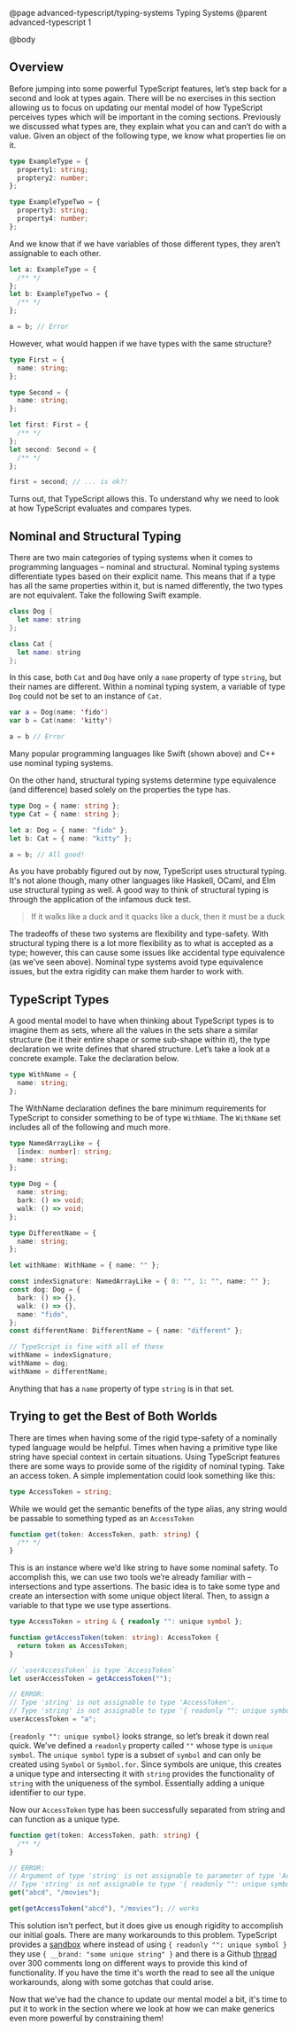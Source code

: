 @page advanced-typescript/typing-systems Typing Systems
@parent advanced-typescript 1

@body

## Overview

Before jumping into some powerful TypeScript features, let’s step back for a second and look at types again. There will be no exercises in this section allowing us to focus on updating our mental model of how TypeScript perceives types which will be important in the coming sections. Previously we discussed what types are, they explain what you can and can’t do with a value. Given an object of the following type, we know what properties lie on it.

```ts
type ExampleType = {
  property1: string;
  proptery2: number;
};

type ExampleTypeTwo = {
  property3: string;
  property4: number;
};
```

And we know that if we have variables of those different types, they aren’t assignable to each other.

```ts
let a: ExampleType = {
  /** */
};
let b: ExampleTypeTwo = {
  /** */
};

a = b; // Error
```

However, what would happen if we have types with the same structure?

```ts
type First = {
  name: string;
};

type Second = {
  name: string;
};

let first: First = {
  /** */
};
let second: Second = {
  /** */
};

first = second; // ... is ok?!
```

Turns out, that TypeScript allows this. To understand why we need to look at how TypeScript evaluates and compares types.

## Nominal and Structural Typing

There are two main categories of typing systems when it comes to programming languages – nominal and structural. Nominal typing systems differentiate types based on their explicit name. This means that if a type has all the same properties within it, but is named differently, the two types are not equivalent. Take the following Swift example.

```swift
class Dog {
  let name: string
};

class Cat {
  let name: string
};
```

In this case, both `Cat` and `Dog` have only a `name` property of type `string`, but their names are different. Within a nominal typing system, a variable of type `Dog` could not be set to an instance of `Cat`.

```swift
var a = Dog(name: 'fido')
var b = Cat(name: 'kitty')

a = b // Error
```

Many popular programming languages like Swift (shown above) and C++ use nominal typing systems.

On the other hand, structural typing systems determine type equivalence (and difference) based solely on the properties the type has.

```ts
type Dog = { name: string };
type Cat = { name: string };

let a: Dog = { name: "fido" };
let b: Cat = { name: "kitty" };

a = b; // All good!
```

As you have probably figured out by now, TypeScript uses structural typing. It's not alone though, many other languages like Haskell, OCaml, and Elm use structural typing as well. A good way to think of structural typing is through the application of the infamous duck test.

> If it walks like a duck and it quacks like a duck, then it must be a duck

The tradeoffs of these two systems are flexibility and type-safety. With structural typing there is a lot more flexibility as to what is accepted as a type; however, this can cause some issues like accidental type equivalence (as we’ve seen above). Nominal type systems avoid type equivalence issues, but the extra rigidity can make them harder to work with.

## TypeScript Types

A good mental model to have when thinking about TypeScript types is to imagine them as sets, where all the values in the sets share a similar structure (be it their entire shape or some sub-shape within it), the type declaration we write defines that shared structure. Let’s take a look at a concrete example. Take the declaration below.

```ts
type WithName = {
  name: string;
};
```

The WithName declaration defines the bare minimum requirements for TypeScript to consider something to be of type `WithName`. The `WithName` set includes all of the following and much more.

```ts
type NamedArrayLike = {
  [index: number]: string;
  name: string;
};

type Dog = {
  name: string;
  bark: () => void;
  walk: () => void;
};

type DifferentName = {
  name: string;
};

let withName: WithName = { name: "" };

const indexSignature: NamedArrayLike = { 0: "", 1: "", name: "" };
const dog: Dog = {
  bark: () => {},
  walk: () => {},
  name: "fido",
};
const differentName: DifferentName = { name: "different" };

// TypeScript is fine with all of these
withName = indexSignature;
withName = dog;
withName = differentName;
```

Anything that has a `name` property of type `string` is in that set.

## Trying to get the Best of Both Worlds

There are times when having some of the rigid type-safety of a nominally typed language would be helpful. Times when having a primitive type like string have special context in certain situations. Using TypeScript features there are some ways to provide some of the rigidity of nominal typing. Take an access token. A simple implementation could look something like this:

```ts
type AccessToken = string;
```

While we would get the semantic benefits of the type alias, any string would be passable to something typed as an `AccessToken`

```ts
function get(token: AccessToken, path: string) {
  /** */
}
```

This is an instance where we’d like string to have some nominal safety. To accomplish this, we can use two tools we’re already familiar with – intersections and type assertions. The basic idea is to take some type and create an intersection with some unique object literal. Then, to assign a variable to that type we use type assertions.

```ts
type AccessToken = string & { readonly "": unique symbol };

function getAccessToken(token: string): AccessToken {
  return token as AccessToken;
}

// `userAccessToken` is type `AccessToken`
let userAccessToken = getAccessToken("");

// ERROR:
// Type 'string' is not assignable to type 'AccessToken'.
// Type 'string' is not assignable to type '{ readonly "": unique symbol; }'
userAccessToken = "a";
```

`{readonly "": unique symbol}` looks strange, so let’s break it down real quick. We’ve defined a `readonly` property called `""` whose type is `unique symbol`. The `unique symbol` type is a subset of `symbol` and can only be created using `Symbol` or `Symbol.for`. Since symbols are unique, this creates a unique type and intersecting it with `string` provides the functionality of `string` with the uniqueness of the symbol. Essentially adding a unique identifier to our type.

Now our `AccessToken` type has been successfully separated from string and can function as a unique type.

```ts
function get(token: AccessToken, path: string) {
  /** */
}

// ERROR:
// Argument of type 'string' is not assignable to parameter of type 'AccessToken'.
// Type 'string' is not assignable to type '{ readonly "": unique symbol; }'.
get("abcd", "/movies");

get(getAccessToken("abcd"), "/movies"); // works
```

This solution isn’t perfect, but it does give us enough rigidity to accomplish our initial goals. There are many workarounds to this problem. TypeScript provides a [sandbox](https://www.typescriptlang.org/play?#code/PTAEHUAsFMDtQIagA4IE4BcCWBjArgDbqgYCey0oAZtNAQM6gFYDWlWGA5I3vdFYVBZ4AWwD29DAFgAUCFA4xAE2gAjBH3oAaEjFKI0lBEpVKhsDGNAAVctADKONFmQZEsM6uiKR0WfIQANwQsIlUCSioxNHdSMVhKAHdIXEhQXwRYRji8BUyFePosSTgMAlJ-MENy0HjdaCwYoJCw0I4KmUrQAAV0bAQCAB5bCgA+WS7rBDZGJDIKdzNFWEDoTFmCAlqqIQxGZDQxCkwsaHouy1rXLHiB2oT6ADoJmWEMNaoEHEp7bBw2GIAb1koCESgAXKBYHgRF40ABuEFQhC+SGSZywADmiJkoKc0AQ7yUAEEMGiMBjsUi8MglIToCSyaB0cIqbjmXhVCIOO80JC8B5+MIGaAAD7MimsnEAXxe8x+fwBAFVafTemgUaAALw9PpYAaDX64AGjHFdABKBKU8XKwzs406cjAUxm7lqqgAVt43JkzCJpmddvtDsdsIHDMYALQ20jPR3y0BG-5rABihxExO6AEltaBLcYY4bFWtTS95JbFGglIMANLQUj0NNiEQ6EbQB1dADCEfesxIdlAyVSoF4gYwMCYxTcYh2ByOazDjCo6a6dYbTZEi1AmKwq0Y4+gm4PoGCBDwlBnNjsca6ABkp4OUjg0mwGwVfNR0+DZAmAHJBLBMUJG5YF6TFAx1AAiSBm2gSCxVASDJGNNZ6Hg8VIIQVQxDwDB0MQ5YMC+PCzSdGwJ3oSAEAWS9jzpIjqGiR9hwJZ9tlAAA9IRGASBkGW-V4LA+L5KDA6As1gKJQGBdlsDKaByUpHFQTwNACEUqUkQQAAPawOAiAB+DSsRlF5lkkZFAkA4D4gkqJIQraJq3-KygOweIxO0XVwLssRRlzGTQRg1FpJIfSFMQgAJWDIJ0VT1MQ4B4OlLQtOw3DIUBML5MhSDiXSvC4rU3LgCwnC8NAFKkUI4jMuyiJcs7eIiJwQqR2KxKata5LUvZZDkzQeg6rkhrEKTAE0KKhLIOAfqJtKzYetkaVSPkbpjTtCgdDXegOzI7sCV7RB+wWVR9GQY1WXqZloGnWcQwXU5GB2rpl2bK8KEeUAAFF6D4Cx9U2fR8gGAgxESSNmAsqIYmgbSKWIq75S6YQYf9dz4Dezc5mvOUB3GtZ7GiDBukMKzoESXN1v+IsULQHRINgFE4IQyCaXohlSUg0tHXkAB5bkME26BtvrXayzAA76T7BMztAQxxCsrFrr4O6UAek5AxesisY+6Avt+-7+iB47wjEf5IYfGHQDhhHWqRuwUck6J0ZAz93pxz68YWAm0D03wAFlbuMQkkB1AWOFpgaGaZ3xudWsBvu0nAzxUYWdEtRXoCVWAQL2+QpaOz2khgQxYnV+dMH0YQ9e4CvQyerohzY61YE4adVjU6jBw4NJM7EVYc5Am8ZATaLfBc6yMc83Mk5TvA08ntyQM8hngrgnmuiTu2hbbHQA8JZ8h-ifPJZ7QNi8fNYjFgc6NbIcxa+DSvFy6dB2FgefTCEHYD30Ae1hEGQD3ccoAD4YCPrneII8EwABFSCx1wDPHU28NStUGEvGyoEEDgS8tBGKrM5qoXjhLUAv54i-kIGECIwtT6gELhfE6lA5Zwy-ldaEmwtwChUFQYUZhdZIFVl0S8c4G5nC+kqPgAgtjJDgKAHIoAqKrGOqeLA9E3bPm8CwGB+NixoFvGIMQLAaSWnoIQNwOpfYIW4UKBIZhxQcIIDiBMAA1AYaj6RKFMeY3M5DYCUM2FhGhvsDFGJMWccxm8yKWgwKpWAbZaGkNQcRfcE5DCxLQPAU8553bYz1iPFQKd37UAFPbOo4EMC+wAEKkCzLAgAFGoyE0JYRrAAJSQlJs2Yo0Ao4AlCcY5A3iCAYB5gmX2pjkCFEoDqGJcSEnykvBU6ptTYFRPkBJSQmRvgJLbHQhhMsBzNzSMUN0wgtmfwvDsJARS-o6CYmIT03om692OuZCkeBWpMQEJ-DGI9bmMF9k1TY3o3aBQlHTIaiY9EAG0AC6pl4wDmBREMpsAszvE3DqTZRFLkLLsJeIFYgQVovWWAS0ABHPAjQGSJN5mfQ6jCEzHIKCsBcGwthHAxncURj0zgXCsIYKlNKzDxHEd7SgxIcDfD+lgcI0AxK+VzJS6lhhqyKudmS8ixRdn2lITnZgbBagHhiPKLy1gUj0DbKAa0gZYBiDcOkuJx0EiJAuAOVQuFzAlGMOkTILhCDS2ujw4QHA3a0UtU7IoKhjo-LRV9AAmjhPI8AYwjj4Nqq1RyYDwByF0JRlB7VZhEMgZgOAOAWtORkux9xH45BiNYewTVJKARHvISAGAMDICGiARIfbHhmqcC4MomRMSPGiJiYA1ocD0GAFRDw2EjHAFwm0MgkYzWPA7SIAgQA) where instead of using `{ readonly "": unique symbol }` they use `{ __brand: "some unique string" }` and there is a Github [thread](https://github.com/Microsoft/TypeScript/issues/202) over 300 comments long on different ways to provide this kind of functionality. If you have the time it's worth the read to see all the unique workarounds, along with some gotchas that could arise.

Now that we’ve had the chance to update our mental model a bit, it's time to put it to work in the section where we look at how we can make generics even more powerful by constraining them!
